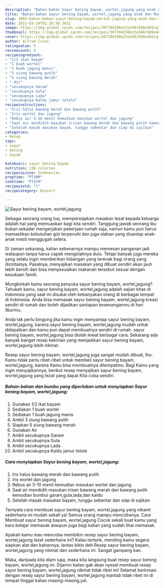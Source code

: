 ```yaml
---
description: "Bahan-bahan Sayur bening bayam, wortel,jagung yang enak dan Mudah Dibuat"
title: "Bahan-bahan Sayur bening bayam, wortel,jagung yang enak dan Mudah Dibuat"
slug: 1093-bahan-bahan-sayur-bening-bayam-wortel-jagung-yang-enak-dan-mudah-dibuat
date: 2021-03-24T01:28:50.361Z
image: https://img-global.cpcdn.com/recipes/387704290e23a340/680x482cq70/sayur-bening-bayam-worteljagung-foto-resep-utama.jpg
thumbnail: https://img-global.cpcdn.com/recipes/387704290e23a340/680x482cq70/sayur-bening-bayam-worteljagung-foto-resep-utama.jpg
cover: https://img-global.cpcdn.com/recipes/387704290e23a340/680x482cq70/sayur-bening-bayam-worteljagung-foto-resep-utama.jpg
author: Alfred Cross
ratingvalue: 5
reviewcount: 4
recipeingredient:
- "1/2 ikat bayam"
- "1 buah wortel"
- "1 buah jagung manis"
- "3 siung bawang putih"
- "5 siung bawang merah"
- " Air"
- "secukupnya Garam"
- "secukupnya Gula"
- "secukupnya Lada"
- "secukupnya Kaldu jamur totole"
recipeinstructions:
- "Iris halus bawang merah dan bawang putih"
- "Iris wortel dan jagung"
- "Rebus air 5-10 menit kemudian masukan wortel dan jagung"
- "Saat air mendidih masukan irisan bawang merah dan bawang putih kemudian bumbui garam,gula,lada,dan kaldu"
- "Setelah masak masukan bayam, tunggu sebentar dan siap di sajikan"
categories:
- Resep
tags:
- sayur
- bening
- bayam

katakunci: sayur bening bayam 
nutrition: 138 calories
recipecuisine: Indonesian
preptime: "PT38M"
cooktime: "PT41M"
recipeyield: "1"
recipecategory: Dessert

---
```



![Sayur bening bayam, wortel,jagung](https://img-global.cpcdn.com/recipes/387704290e23a340/680x482cq70/sayur-bening-bayam-worteljagung-foto-resep-utama.jpg)

Sebagai seorang orang tua, mempersiapkan masakan lezat kepada keluarga adalah hal yang memuaskan bagi kita sendiri. Tanggung jawab seorang ibu bukan sekadar mengerjakan pekerjaan rumah saja, namun kamu pun harus memastikan kebutuhan gizi terpenuhi dan juga olahan yang disantap anak-anak mesti menggugah selera.

Di zaman  sekarang, kalian sebenarnya mampu memesan panganan jadi walaupun tanpa harus capek mengolahnya dulu. Tetapi banyak juga mereka yang selalu ingin memberikan hidangan yang terenak bagi orang yang dicintainya. Pasalnya, menyajikan masakan yang dibuat sendiri akan jauh lebih bersih dan bisa menyesuaikan makanan tersebut sesuai dengan kesukaan famili. 



Mungkinkah kamu seorang penyuka sayur bening bayam, wortel,jagung?. Tahukah kamu, sayur bening bayam, wortel,jagung adalah sajian khas di Indonesia yang saat ini disukai oleh kebanyakan orang di berbagai tempat di Indonesia. Anda bisa memasak sayur bening bayam, wortel,jagung kreasi sendiri di rumah dan boleh dijadikan santapan kesenanganmu di hari liburmu.

Anda tak perlu bingung jika kamu ingin menyantap sayur bening bayam, wortel,jagung, karena sayur bening bayam, wortel,jagung mudah untuk didapatkan dan kamu pun dapat membuatnya sendiri di rumah. sayur bening bayam, wortel,jagung bisa diolah lewat berbagai cara. Sekarang ada banyak banget resep kekinian yang menjadikan sayur bening bayam, wortel,jagung lebih nikmat.

Resep sayur bening bayam, wortel,jagung juga sangat mudah dibuat, lho. Kamu tidak perlu ribet-ribet untuk membeli sayur bening bayam, wortel,jagung, karena Kamu bisa membuatnya ditempatmu. Bagi Kamu yang ingin menyajikannya, berikut resep menyajikan sayur bening bayam, wortel,jagung yang lezat yang dapat Kita coba sendiri.

<!--inarticleads1-->

##### Bahan-bahan dan bumbu yang diperlukan untuk menyiapkan Sayur bening bayam, wortel,jagung:

1. Gunakan 1/2 ikat bayam
1. Sediakan 1 buah wortel
1. Sediakan 1 buah jagung manis
1. Ambil 3 siung bawang putih
1. Siapkan 5 siung bawang merah
1. Gunakan  Air
1. Ambil secukupnya Garam
1. Ambil secukupnya Gula
1. Ambil secukupnya Lada
1. Ambil secukupnya Kaldu jamur totole




<!--inarticleads2-->

##### Cara menyiapkan Sayur bening bayam, wortel,jagung:

1. Iris halus bawang merah dan bawang putih
1. Iris wortel dan jagung
1. Rebus air 5-10 menit kemudian masukan wortel dan jagung
1. Saat air mendidih masukan irisan bawang merah dan bawang putih kemudian bumbui garam,gula,lada,dan kaldu
1. Setelah masak masukan bayam, tunggu sebentar dan siap di sajikan




Ternyata cara membuat sayur bening bayam, wortel,jagung yang nikamt sederhana ini mudah sekali ya! Semua orang mampu mencobanya. Cara Membuat sayur bening bayam, wortel,jagung Cocok sekali buat kamu yang baru belajar memasak ataupun juga bagi kalian yang sudah lihai memasak.

Apakah kamu mau mencoba membikin resep sayur bening bayam, wortel,jagung lezat sederhana ini? Kalau tertarik, mending kamu segera siapkan alat dan bahannya, lantas bikin deh Resep sayur bening bayam, wortel,jagung yang nikmat dan sederhana ini. Sangat gampang kan. 

Maka, daripada kita diam saja, maka kita langsung buat resep sayur bening bayam, wortel,jagung ini. Dijamin kalian gak akan nyesel membuat resep sayur bening bayam, wortel,jagung nikmat tidak ribet ini! Selamat berkreasi dengan resep sayur bening bayam, wortel,jagung mantab tidak ribet ini di tempat tinggal kalian masing-masing,ya!.

